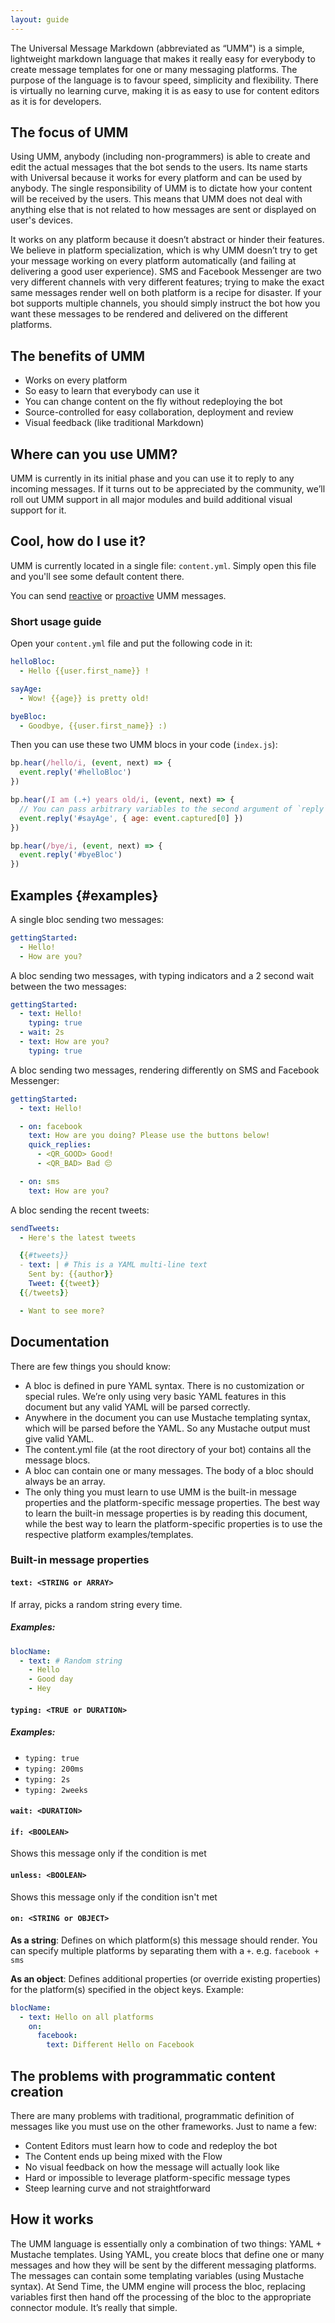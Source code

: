 ```yaml
---
layout: guide
---
```


The Universal Message Markdown (abbreviated as “UMM") is a simple, lightweight markdown language that makes it really easy for everybody to create message templates for one or many messaging platforms. The purpose of the language is to favour speed, simplicity and flexibility. There is virtually no learning curve, making it is as easy to use for content editors as it is for developers.

## The focus of UMM <a class="toc" id="toc-the-focus-of-umm" href="#toc-the-focus-of-umm"></a>

Using UMM, anybody (including non-programmers) is able to create and edit the actual messages that the bot sends to the users. Its name starts with Universal because it works for every platform and can be used by anybody. The single responsibility of UMM is to dictate how your content will be received by the users. This means that UMM does not deal with anything else that is not related to how messages are sent or displayed on user's devices.

It works on any platform because it doesn’t abstract or hinder their features. We believe in platform specialization, which is why UMM doesn’t try to get your message working on every platform automatically (and failing at delivering a good user experience). SMS and Facebook Messenger are two very different channels with very different features; trying to make the exact same messages render well on both platform is a recipe for disaster. If your bot supports multiple channels, you should simply instruct the bot how you want these messages to be rendered and delivered on the different platforms.

## The benefits of UMM <a class="toc" id="toc-the-benefits-of-umm" href="#toc-the-benefits-of-umm"></a>

- Works on every platform
- So easy to learn that everybody can use it
- You can change content on the fly without redeploying the bot
- Source-controlled for easy collaboration, deployment and review
- Visual feedback (like traditional Markdown)

## Where can you use UMM? <a class="toc" id="toc-where-can-you-use-umm" href="#toc-where-can-you-use-umm"></a>

UMM is currently in its initial phase and you can use it to reply to any incoming messages. If it turns out to be appreciated by the community, we’ll roll out UMM support in all major modules and build additional visual support for it.

## Cool, how do I use it? <a class="toc" id="toc-cool-how-do-i-use-it" href="#toc-cool-how-do-i-use-it"></a>


UMM is currently located in a single file: `content.yml`. Simply open this file and you'll see some default content there.

You can send [reactive](/docs/foundamentals/events#toc-reactive-outgoing) or [proactive](/docs/foundamentals/events#toc-sending-messages-outgoing) UMM messages.

### Short usage guide <a class="toc" id="toc-short-usage-guide" href="#toc-short-usage-guide"></a>


Open your `content.yml` file and put the following code in it:

```yaml
helloBloc:
  - Hello {{user.first_name}} !

sayAge:
  - Wow! {{age}} is pretty old!

byeBloc:
  - Goodbye, {{user.first_name}} :)
```

Then you can use these two UMM blocs in your code (`index.js`):

```js
bp.hear(/hello/i, (event, next) => {
  event.reply('#helloBloc')
})

bp.hear(/I am (.+) years old/i, (event, next) => {
  // You can pass arbitrary variables to the second argument of `reply`
  event.reply('#sayAge', { age: event.captured[0] })
})

bp.hear(/bye/i, (event, next) => {
  event.reply('#byeBloc')
})
```

## Examples {#examples}

A single bloc sending two messages:

```yaml
gettingStarted:
  - Hello!
  - How are you?
```

A bloc sending two messages, with typing indicators and a 2 second wait between the two messages:

```yaml
gettingStarted:
  - text: Hello!
    typing: true
  - wait: 2s
  - text: How are you?
    typing: true
```

A bloc sending two messages, rendering differently on SMS and Facebook Messenger:

```yaml
gettingStarted:
  - text: Hello!

  - on: facebook
    text: How are you doing? Please use the buttons below!
    quick_replies:
      - <QR_GOOD> Good!
      - <QR_BAD> Bad 😔

  - on: sms
    text: How are you?
```

A bloc sending the recent tweets:

```yaml
sendTweets:
  - Here's the latest tweets

  {{#tweets}}
  - text: | # This is a YAML multi-line text
    Sent by: {{author}}
    Tweet: {{tweet}}
  {{/tweets}}

  - Want to see more?
```

## Documentation <a class="toc" id="toc-documentation" href="#toc-documentation"></a>

There are few things you should know:
- A bloc is defined in pure YAML syntax. There is no customization or special rules. We’re only using very basic YAML features in this document but any valid YAML will be parsed correctly.
- Anywhere in the document you can use Mustache templating syntax, which will be parsed before the YAML. So any Mustache output must give valid YAML.
- The content.yml file (at the root directory of your bot) contains all the message blocs.
- A bloc can contain one or many messages. The body of a bloc should always be an array.
- The only thing you must learn to use UMM is the built-in message properties and the platform-specific message properties. The best way to learn the built-in message properties is by reading this document, while the best way to learn the platform-specific properties is to use the respective platform examples/templates.

### Built-in message properties <a class="toc" id="toc-built-in-message-properties" href="#toc-built-in-message-properties"></a>

#### `text: <STRING or ARRAY>`

If array, picks a random string every time.

##### Examples:

```yaml
blocName:
  - text: # Random string
    - Hello
    - Good day
    - Hey
```

#### `typing: <TRUE or DURATION>`

##### Examples:

- `typing: true`
- `typing: 200ms`
- `typing: 2s`
- `typing: 2weeks`

#### `wait: <DURATION>`

#### `if: <BOOLEAN>`

Shows this message only if the condition is met

#### `unless: <BOOLEAN>`

Shows this message only if the condition isn't met

#### `on: <STRING or OBJECT>`

**As a string**: Defines on which platform(s) this message should render. You can specify multiple platforms by separating them with a `+`. e.g. `facebook + sms`

**As an object**: Defines additional properties (or override existing properties) for the platform(s) specified in the object keys. Example:

```yaml
blocName:
  - text: Hello on all platforms
    on:
      facebook:
        text: Different Hello on Facebook
```

## The problems with programmatic content creation <a class="toc" id="toc-the-problems-with-programmatic-content-creation" href="#toc-the-problems-with-programmatic-content-creation"></a>


There are many problems with traditional, programmatic definition of messages like you must use on the other frameworks. Just to name a few:

 - Content Editors must learn how to code and redeploy the bot
 - The Content ends up being mixed with the Flow
 - No visual feedback on how the message will actually look like
 - Hard or impossible to leverage platform-specific message types
 - Steep learning curve and not straightforward

## How it works <a class="toc" id="toc-how-it-works" href="#toc-how-it-works"></a>

The UMM language is essentially only a combination of two things: YAML + Mustache templates. Using YAML, you create blocs that define one or many messages and how they will be sent by the different messaging platforms. The messages can contain some templating variables (using Mustache syntax). At Send Time, the UMM engine will process the bloc, replacing variables first then hand off the processing of the bloc to the appropriate connector module. It’s really that simple.
